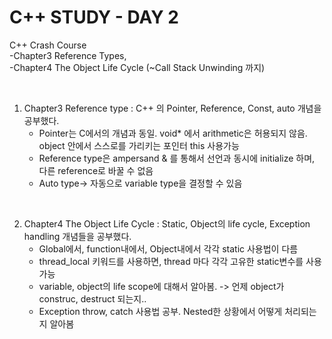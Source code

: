 # C++ STUDY - DAY 2
C++ Crash Course  
-Chapter3 Reference Types,  
-Chapter4 The Object Life Cycle (~Call Stack Unwinding 까지)

<br>

1. Chapter3 Reference type : C++ 의 Pointer, Reference, Const, auto 개념을 공부했다.
    - Pointer는 C에서의 개념과 동일. void* 에서 arithmetic은 허용되지 않음. object 안에서 스스로를 가리키는 포인터 this 사용가능
    - Reference type은 ampersand & 를 통해서 선언과 동시에 initialize 하며, 다른 reference로 바꿀 수 없음
    - Auto type-> 자동으로 variable type을 결정할 수 있음

<br>

2. Chapter4 The Object Life Cycle : Static, Object의 life cycle, Exception handling 개념들을 공부했다. 
    - Global에서, function내에서, Object내에서 각각 static 사용법이 다름
    - thread_local 키워드를 사용하면, thread 마다 각각 고유한 static변수를 사용 가능
    - variable, object의 life scope에 대해서 알아봄. -> 언제 object가 construc, destruct 되는지..
    - Exception throw, catch 사용법 공부. Nested한 상황에서 어떻게 처리되는지 알아봄 

